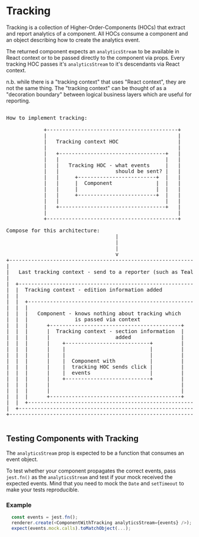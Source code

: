 # Tracking

Tracking is a collection of Higher-Order-Components (HOCs) that extract and
report analytics of a component. All HOCs consume a component and an object
describing how to create the analytics event.

The returned component expects an `analyticsStream` to be available in React
context or to be passed directly to the component via props. Every tracking HOC
passes it's `analyticsStream` to it's descendants via React context.

n.b. while there is a "tracking context" that uses "React context", they are not
the same thing. The "tracking context" can be thought of as a "decoration
boundary" between logical business layers which are useful for reporting.

<pre>

How to implement tracking:

            +------------------------------------------+
            |                                          |
            |   Tracking context HOC                   |
            |                                          |
            |   +----------------------------------+   |
            |   |                                  |   |
            |   |   Tracking HOC - what events     |   |
            |   |                  should be sent? |   |
            |   |     +-------------------------+  |   |
            |   |     |  Component              |  |   |
            |   |     |                         |  |   |
            |   |     +-------------------------+  |   |
            |   |                                  |   |
            |   +----------------------------------+   |
            |                                          |
            +------------------------------------------+
            
Compose for this architecture:
                                   |
                                   |
                                   |
                                   v
+-------------------------------------------------------------------+
|                                                                   |
|   Last tracking context - send to a reporter (such as Tealium)    |
|                                                                   |
|  +-------------------------------------------------------------+  |
|  |  Tracking context - edition information added               |  |
|  |                                                             |  |
|  |  +-------------------------------------------------------+  |  |
|  |  |                                                       |  |  |
|  |  |   Component - knows nothing about tracking which      |  |  |
|  |  |               is passed via context                   |  |  |
|  |  |      +------------------------------------------+     |  |  |
|  |  |      |  Tracking context - section information  |     |  |  |
|  |  |      |                     added                |     |  |  |
|  |  |      |    +---------------------------+         |     |  |  |
|  |  |      |    |                           |         |     |  |  |
|  |  |      |    |                           |         |     |  |  |
|  |  |      |    |  Component with           |         |     |  |  |
|  |  |      |    |  tracking HOC sends click |         |     |  |  |
|  |  |      |    |  events                   |         |     |  |  |
|  |  |      |    +---------------------------+         |     |  |  |
|  |  |      |                                          |     |  |  |
|  |  |      |                                          |     |  |  |
|  |  |      +------------------------------------------+     |  |  |
|  |  +-------------------------------------------------------+  |  |
|  +-------------------------------------------------------------+  |
+-------------------------------------------------------------------+

</pre>

## Testing Components with Tracking

The `analyticsStream` prop is expected to be a function that consumes an event
object.

To test whether your component propagates the correct events, pass `jest.fn()`
as the `analyticsStream` and test if your mock received the expected events.
Mind that you need to mock the `Date` and `setTimeout` to make your tests
reproducible.

### Example

```js
  const events = jest.fn();
  renderer.create(<ComponentWithTracking analyticsStream={events} />);
  expect(events.mock.calls).toMatchObject(...);
```
